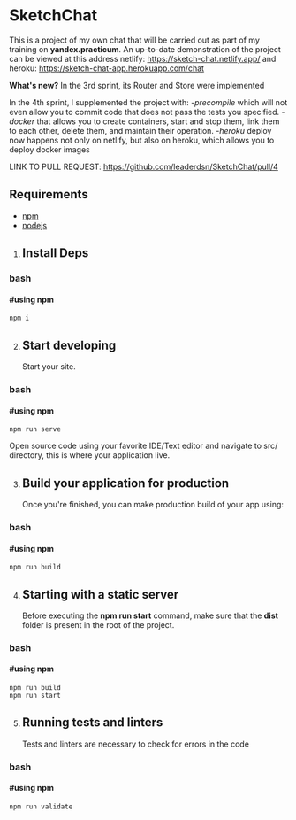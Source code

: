 # SketchChat

This is a project of my own chat that will be carried out as part of my training on **yandex.practicum**. An up-to-date demonstration of the project can be viewed at this address netlify: https://sketch-chat.netlify.app/ and heroku: https://sketch-chat-app.herokuapp.com/chat

**What's new?**
In the 3rd sprint, its Router and Store were implemented

In the 4th sprint, I supplemented the project with:
*-precompile*
    which will not even allow you to commit code that does not pass the tests you specified.
*-docker*
    that allows you to create containers, start and stop them, link them to each other, delete them, and maintain their operation.
*-heroku*
    deploy now happens not only on netlify, but also on heroku, which allows you to deploy docker images

LINK TO PULL REQUEST: https://github.com/leaderdsn/SketchChat/pull/4

## Requirements

- [npm](https://www.npmjs.com/package/npm)
- [nodejs](https://nodejs.org/en/)

1.  ## Install Deps

### bash
#### #using npm
    npm i

2.  ## Start developing

    Start your site.

### bash
#### #using npm
    npm run serve
 
Open source code using your favorite IDE/Text editor and navigate to src/ directory, this is where your application live.

3.  ## Build your application for production

    Once you're finished, you can make production build of your app using:

### bash
#### #using npm
    npm run build
    
4.  ## Starting with a static server

    Before executing the **npm run start** command, make sure that the **dist** folder is present in the root of the project.

### bash
#### #using npm
    npm run build
    npm run start
    
5.  ## Running tests and linters

    Tests and linters are necessary to check for errors in the code
    
### bash
#### #using npm
    npm run validate
